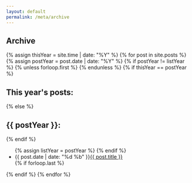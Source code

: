 ```yaml
---
layout: default
permalink: /meta/archive
---
```


<section class="meta" id="archive">
  <h1>
    <i class="fa fa-calendar" aria-hidden="true"></i>
    Archive
  </h1>
   {% assign thisYear = site.time | date: "%Y" %}
   {% for post in site.posts %}
       {% assign postYear = post.date | date: "%Y" %}
       {% if postYear != listYear %}
           {% unless forloop.first %}
             </ul>
           {% endunless %}
           {% if thisYear == postYear %}
             <h1>This year's posts:</h1>
           {% else %}
             <h1>{{ postYear }}:</h1>
           {% endif %}
           <ul>
           {% assign listYear = postYear %}
       {% endif %}
       <li><time>{{ post.date | date: "%d %b" }}</time><a href="{{ post.url }}">{{ post.title }}</a></li>
       {% if forloop.last %}</ul>{% endif %}
   {% endfor %}

</section>
